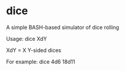 # dice
A simple BASH-based simulator of dice rolling

Usage: dice XdY

XdY = X Y-sided dices

For example: dice 4d6 18d11
